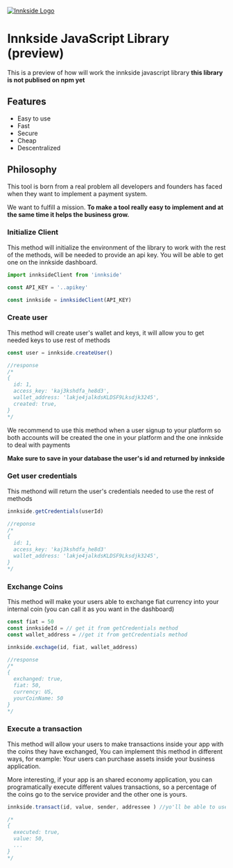 [![Innkside Logo](https://innkside.now.sh/logo.png)](https://innkside.now.sh)


# Innkside JavaScript Library (preview)

This is a preview of how will work the innkside javascript library **this library is not publised on npm yet**

## Features

  * Easy to use
  * Fast
  * Secure
  * Cheap
  * Descentralized
  
 ## Philosophy

  This tool is born from a real problem all developers and founders has faced when they want to implement a payment system.

  We want to fulfill a mission. **To make a tool really easy to implement and at the same time it helps the business grow.**  
  

### Initialize Client
This method will initialize the environment of the library to work with the rest of the methods, will be needed to provide an api key. You will be able to get one on the innkside dashboard.

```js
import innksideClient from 'innkside'

const API_KEY = '..apikey'

const innkside = innksideClient(API_KEY)
```


### Create user
This method will create user's wallet and keys, it will allow you to get needed keys to use rest of methods
```js
const user = innkside.createUser()

//response
/*
{
  id: 1,
  access_key: 'kaj3kshdfa_he8d3',
  wallet_address: 'lakje4jalkdsKLDSF9Lksdjk3245',
  created: true,
}
*/
```
We recommend to use this method when a user signup to your platform so both accounts will be created the one in your platform and the one innkside to deal with payments

**Make sure to save in your database the user's id and returned by innkside**



### Get user credentials
This methond will return the user's credentials needed to use the rest of methods

```js 
innkside.getCredentials(userId)

//reponse
/*
{
  id: 1,
  access_key: 'kaj3kshdfa_he8d3'
  wallet_address: 'lakje4jalkdsKLDSF9Lksdjk3245',
}
*/
```


### Exchange Coins
This method will make your users able to exchange fiat currency into your internal coin (you can call it as you want in the dashboard)

```js
const fiat = 50
const innksideId = // get it from getCredentials method
const wallet_address = //get it from getCredentials method

innkside.exchage(id, fiat, wallet_address)

//response
/*
{
  exchanged: true,
  fiat: 50,
  currency: US,
  yourCoinName: 50
}
*/
```

### Execute a transaction
This method will allow your users to make transactions inside your app with the coins they have exchanged, You can implement this method in different ways, for example: Your users can purchase assets inside your business application.

More interesting, if your app is an shared economy application, you can programatically execute different values transactions, so a percentage of the coins go to the service provider and the other one is yours.

```js
innkside.transact(id, value, sender, addressee ) //yo'll be able to use async await with all methods

/*
{
  executed: true,
  value: 50,
  ...
}
*/
```

